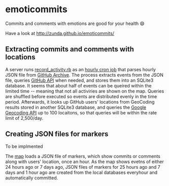 emoticommits
============

Commits and comments with emotions are good for your health :smile:

Have a look at http://zunda.github.io/emoticommits/

Extracting commits and comments with locations
----------------------------------------------
A server runs [record_activity.rb](bin/record_activity.rb) as an [hourly cron job](etc/crontab) that parses hourly JSON file from [GitHub Archive](http://www.githubarchive.org). The process extracts events from the JSON file, queries [GitHub API](http://developer.github.com/) when needed, and stores them into an SQLite3 database. It seems that about half of events can be queired within the limited time -- meaning that not all activiries are shown on the map. Queries are shuffled before executed so events are distributed evenly in the time period. Afterwards, it looks up GitHub users' locations from GeoCoding results stored in another SQLite3 database, and queries the [Google Geocoding API](https://developers.google.com/maps/documentation/geocoding/) up to 100 locaitons, so that queries will be within the rate limit of 2,500/day.

Creating JSON files for markers
-------------------------------
To be implmented

The [map](http://zunda.github.io/emoticommits/) loads a JSON file of markers, which show commits or comments along with users' location, once an hour. As the map shows evetns of either 24 hours ago or 7 days ago, JSON files of markers for 25 hours ago and 7 days and 1 hour ago are created from the local databases everyhour and automatically committed.

